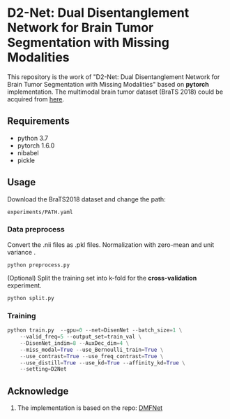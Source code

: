 # D2-Net: Dual Disentanglement Network for Brain Tumor Segmentation with Missing Modalities

This repository is the work of "D2-Net: Dual Disentanglement Network for Brain Tumor Segmentation with Missing Modalities" based on **pytorch** implementation. The multimodal brain tumor dataset (BraTS 2018) could be acquired from [here](https://www.med.upenn.edu/sbia/brats2018.html).


## Requirements
* python 3.7
* pytorch 1.6.0
* nibabel
* pickle 

## Usage

Download the BraTS2018 dataset and change the path:

```
experiments/PATH.yaml
```

### Data preprocess
Convert the .nii files as .pkl files. Normalization with zero-mean and unit variance . 

```
python preprocess.py
```

(Optional) Split the training set into k-fold for the **cross-validation** experiment.

```
python split.py
```

### Training

```python
python train.py  --gpu=0 --net=DisenNet --batch_size=1 \
    --valid_freq=5 --output_set=train_val \
    --DisenNet_indim=8 --AuxDec_dim=4 \
    --miss_modal=True --use_Bernoulli_train=True \
    --use_contrast=True --use_freq_contrast=True \
    --use_distill=True --use_kd=True --affinity_kd=True \
    --setting=D2Net 
```



## Acknowledge
1. The implementation is based on the repo: [DMFNet](https://github.com/China-LiuXiaopeng/BraTS-DMFNet)
